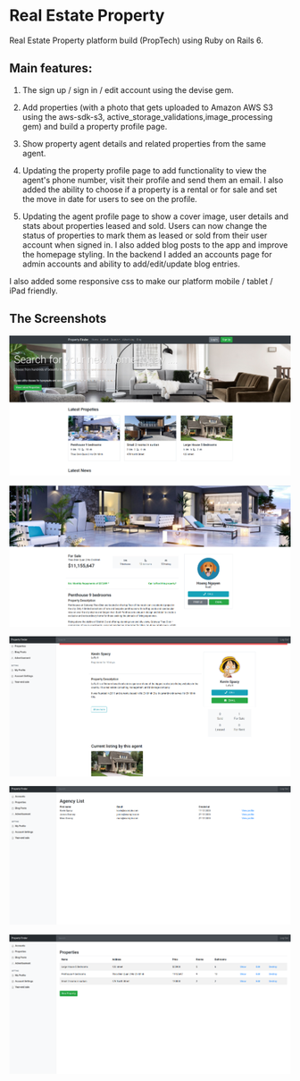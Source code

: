 # Real Estate Property

Real Estate Property platform build (PropTech) using Ruby on Rails 6. 

## Main features:

1. The sign up / sign in / edit account using the devise gem.

2. Add properties (with a photo that gets uploaded to Amazon AWS S3 using the aws-sdk-s3, active_storage_validations,image_processing gem) and build a property profile page.

3. Show property agent details and related properties from the same agent.

4. Updating the property profile page to add functionality to view the agent's phone number, visit their profile and send them an email. I also added the ability to choose if a property is a rental or for sale and set the move in date for users to see on the profile.

5. Updating the agent profile page to show a cover image, user details and stats about properties leased and sold. Users can now change the status of properties to mark them as leased or sold from their user account when signed in. I also added blog posts to the app and improve the homepage styling. In the backend I added an accounts page for admin accounts and ability to add/edit/update blog entries.



I also added some responsive css to make our platform mobile / tablet / iPad friendly.

## The Screenshots

![alt text](https://github.com/hoangnguyen7474/property_finder/blob/main/app/assets/images/Prop-Tech.png?raw=true)

![alt text](https://github.com/hoangnguyen7474/property_finder/blob/main/app/assets/images/Prop-tech-show.png?raw=true)

![alt text](https://github.com/hoangnguyen7474/property_finder/blob/main/app/assets/images/Prop-tech%20Agency%20Profile%20Page.png?raw=true)

![alt text](https://github.com/hoangnguyen7474/property_finder/blob/main/app/assets/images/Prop-tech%20Manage%20Accounts.png?raw=true)

![alt text](https://github.com/hoangnguyen7474/property_finder/blob/main/app/assets/images/Prop%20Tech%20Manage%20Properties.png?raw=true)


